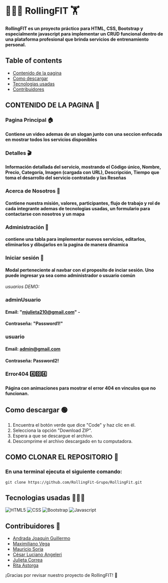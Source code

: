 # 🏋🏻‍♀️ **RollingFIT** 🏋
**RollingFIT es un proyecto práctico para HTML, CSS, Bootstrap y especialmente javascript para implementar un CRUD funcional dentro de una plataforma profesional que brinda servicios de entrenamiento personal.**
## Table of contents
* [Contenido de la pagina](#contenido-de-la-pagina-)
* [Como descargar](#como-descargar-)
* [Tecnologias usadas](#tecnologias-usadas-)
* [Contribuidores](#contribuidores-)

## CONTENIDO DE LA PAGINA 🚀

  ### Pagina Principal 🏠
   #### Contiene un video ademas de un slogan junto con una seccion enfocada en mostrar todos los servicios disponibles

  ### Detalles 🎬
   #### Información detallada del servicio, mostrando el Código único, Nombre, Precio, Categoría, Imagen (cargada con URL), Descripción, Tiempo que toma el desarrollo del servicio contratado y las Reseñas

  ### Acerca de Nosotros 👥
   #### Contiene nuestra misión, valores, participantes, flujo de trabajo y rol de cada integrante ademas de tecnologias usadas, un formulario para contactarse con nosotros y un mapa

  ### Administración 📝
   #### contiene una tabla para implementar nuevos servicios, editarlos, eliminarlos y dibujarlos en la pagina de manera dinamica

  ### Iniciar sesión 🔑
   #### Modal perteneciente al navbar con el proposito de inciar sesión. Uno puede ingresar ya sea como administrador o usuario común

_usuarios DEMO:_
### adminUsuario
  #### Email: "mjulieta210@gmail.com" - 
  #### Contraseña: "Password1!"

### usuario
  #### Email: admin@gmail.com 
  #### Contraseña: Password2!

  ### Error404 4️⃣0️⃣4️⃣
  #### Página con animaciones para mostrar el error 404 en vinculos que no funcionan.


## Como descargar 🟢
1. Encuentra el botón verde que dice "Code" y haz clic en él.
1. Selecciona la opción "Download ZIP".
1. Espera a que se descargue el archivo.
1. Descomprime el archivo descargado en tu computadora.
## COMO CLONAR EL REPOSITORIO 🔼
### En una terminal ejecuta el siguiente comando:
`git clone https://github.com/RollingFit-Grupo/RollingFit.git`

## Tecnologias usadas 👩🏻‍💻
![HTML5](https://img.shields.io/badge/HTML5-E34F26?style=for-the-badge&logo=html5&logoColor=white)
![CSS](https://img.shields.io/badge/CSS3-1572B6?style=for-the-badge&logo=css3&logoColor=white)
![Bootstrap](https://img.shields.io/badge/Bootstrap-563D7C?style=for-the-badge&logo=bootstrap&logoColor=white)
![Javascript](https://img.shields.io/badge/javascript-%23323330.svg?style=for-the-badge&logo=javascript&logoColor=%23F7DF1E)

## Contribuidores 👥
* [Andrada Joaquin Guillermo](https://github.com/GuillermoA231)
* [Maximiliano Vega](https://github.com/maxivega0)
* [Mauricio Soria](https://github.com/MauricioSor)
* [César Luciano Angeleri](https://github.com/LucianoAngeleri)
* [Julieta Correa](https://github.com/mjcorrea404)
* [Rita Astorga](https://github.com/ritaastorga)

¡Gracias por revisar nuestro proyecto de RollingFIT! 🙌
